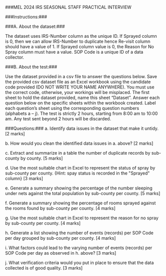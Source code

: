 ###MEL 2024 IRS SEASONAL STAFF PRACTICAL INTERVIEW

###Instructions:###

###A.	About the dataset:###

The dataset uses IRS-Number column as the unique ID. If Sprayed column is 0, then we can allow IRS-Number to duplicate hence Re-visit column should have a value of 1. If Sprayed column value is 0, the Reason for No Spray column must have a value. SOP Code is a unique ID of a data collector.

###B.	About the test:###

Use the dataset provided in a csv file to answer the questions below. Save the provided csv dataset file as an Excel workbook using the candidate code provided (DO NOT WRITE YOUR NAME ANYWHERE). You must use the correct code, otherwise, your workings will be misplaced. The first sheet to hold the dataset provided, name this sheet “Dataset”. Answer each question below on the specific sheets within the workbook created. Label each question’s sheet using the corresponding question numbers (alphabets a – j).
The test is strictly 2 hours, starting from 8:00 am to 10:00 am. Any test sent beyond 2 hours will be discarded.

###Questions:###
a.	Identify data issues in the dataset that make it untidy.				[2 marks]

b.	How would you clean the identified data issues in a. above?			[2 marks]

c.	Extract and summarize in a table the number of duplicate records by sub-county by county.											[5 marks]

d.	Use the most suitable chart in Excel to represent the status of spray by sub-county per county. {Hint: spay status is recorded in the "Sprayed" column}				[3 marks]

e.	Generate a summary showing the percentage of the number sleeping under nets against the total population by sub-county per county.					[5 marks]

f.	Generate a summary showing the percentage of rooms sprayed against the rooms found by sub-county per county.								[4 marks]

g.	Use the most suitable chart in Excel to represent the reason for no spray by sub-county per county.										[4 marks]

h.	Generate a list showing the number of events (records) per SOP Code per day grouped by sub-county per county.								[4 marks]

i.	What factors could lead to the varying number of events (records) per SOP Code per day as observed in h. above?								[3 marks]

j.	What verification criteria would you put in place to ensure that the data collected is of good quality.										[3 marks]
